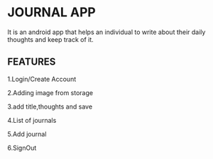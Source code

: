 # JOURNAL APP

It is an android app that helps an individual to write about their daily thoughts and keep track of it.


## FEATURES

1.Login/Create Account

2.Adding image from storage

3.add title,thoughts and save

4.List of journals

5.Add journal

6.SignOut
